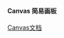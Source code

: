 #### Canvas 简易画板
[Canvas文档](https://developer.mozilla.org/zh-CN/docs/Web/API/CanvasRenderingContext2D/canvas)